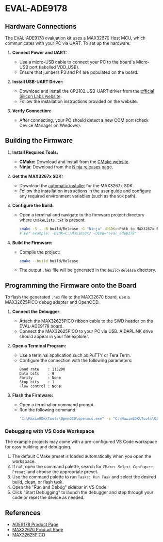 # EVAL-ADE9178

## Hardware Connections

The EVAL-ADE9178 evaluation kit uses a MAX32670 Host MCU, which communicates with your PC via UART. To set up the hardware:

1. **Connect Power and UART:**
   - Use a micro-USB cable to connect your PC to the board's Micro-USB port (labelled VDD_USB).
   - Ensure that jumpers P3 and P4 are populated on the board.

2. **Install USB-UART Driver:**
   - Download and install the CP2102 USB-UART driver from the [official Silicon Labs website](https://www.silabs.com/developers/usb-to-uart-bridge-vcp-drivers).
   - Follow the installation instructions provided on the website.

3. **Verify Connection:**
   - After connecting, your PC should detect a new COM port (check Device Manager on Windows).


## Building the Firmware

1. **Install Required Tools:**
   - **CMake:** Download and install from the [CMake website](https://cmake.org/download/).
   - **Ninja:** Download from the [Ninja releases page](https://github.com/ninja-build/ninja/releases).

2. **Get the MAX3267x SDK:**
   - Download the [automatic installer](https://analogdevicesinc.github.io/msdk//USERGUIDE/#installation) for the MAX3267x SDK.
   - Follow the installation instructions in the user guide and configure any required environment variables (such as the `SDK` path).

3. **Configure the Build:**
   - Open a terminal and navigate to the firmware project directory where `CMakeLists.txt` is present.

     ```sh
     cmake -S . -B build/Release -G "Ninja" -DSDK=<Path to MAX3267x SDK> -DEVB=<name of the evaluation board> -DBOARD_SUPPORT_DIR=<Path to Board Support Directory>
     # For example: -DSDK=C:/MaximSDK/ -DEVB="eval_ade9178"
     ```

4. **Build the Firmware:**
   - Compile the project:
     ```sh
     cmake --build build/Release
     ```
   - The output `.hex` file will be generated in the `build/Release` directory.


## Programming the Firmware onto the Board

To flash the generated `.hex` file to the MAX32670 board, use a MAX32625PICO debug adapter and OpenOCD.

1. **Connect the Debugger:**
   - Attach the MAX32625PICO ribbon cable to the SWD header on the EVAL-ADE9178 board.
   - Connect the MAX32625PICO to your PC via USB. A DAPLINK drive should appear in your file explorer.

2. **Open a Terminal Program:**
   - Use a terminal application such as PuTTY or Tera Term.
   - Configure the connection with the following parameters:
     ```
     Baud rate    : 115200
     Data bits    : 8
     Parity       : None
     Stop bits    : 1
     Flow control : None
     ```

4. **Flash the Firmware:**
   - Open a terminal or command prompt.
   - Run the following command:
     ```sh
     "C:\MaximSDK\Tools\OpenOCD\openocd.exe" -s "C:\MaximSDK\Tools\OpenOCD\scripts" -f interface/cmsis-dap.cfg -f interface\cmsis-dap.cfg -f target\max32670.cfg -c "program \"cmd_format_example.hex\" reset exit"
     ```

### Debugging with VS Code Workspace

The example projects may come with a pre-configured VS Code workspace for easy building and debugging.

1. The default CMake preset is loaded automatically when you open the workspace.
2. If not, open the command palette, search for `CMake: Select Configure Preset`, and choose the appropriate preset.
3. Use the command palette to run `Tasks: Run Task` and select the desired build, clean, or flash task.
4. Open the "Run and Debug" sidebar in VS Code.
5. Click "Start Debugging" to launch the debugger and step through your code or reset the device as needed.


## References
- [ADE9178 Product Page](https://www.analog.com/en/products/ade9178.html)
- [MAX32670 Product Page](https://www.maximintegrated.com/en/products/microcontrollers/MAX32670.html)
- [MAX32625PICO](https://www.analog.com/en/resources/evaluation-hardware-and-software/evaluation-boards-kits/max32625pico.html#eb-documentation)